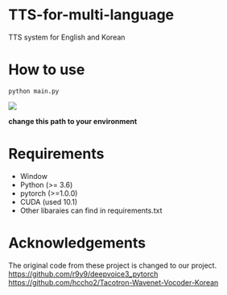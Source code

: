 # TTS-for-multi-language
TTS system for English and Korean


# How to use

```
python main.py
```
<img src="https://user-images.githubusercontent.com/44569994/86529172-75b9f500-bee9-11ea-9d8b-dae93f1caa3f.png">

**change this path to your environment**



# Requirements
* Window
* Python (>= 3.6)
* pytorch (>=1.0.0)
* CUDA (used 10.1)
* Other libaraies can find in requirements.txt


# Acknowledgements
The original code from these project is changed to our project.
<br>
https://github.com/r9y9/deepvoice3_pytorch
<br>
https://github.com/hccho2/Tacotron-Wavenet-Vocoder-Korean
